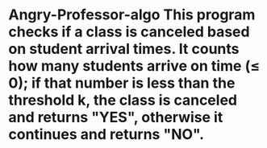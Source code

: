 # Angry-Professor-algo This program checks if a class is canceled based on student arrival times. It counts how many students arrive on time (≤ 0); if that number is less than the threshold k, the class is canceled and returns "YES", otherwise it continues and returns "NO".
